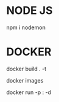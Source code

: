# NODE JS

npm i nodemon

# DOCKER

docker build . -t <tag-name>

docker images
  
docker run -p <host-port>:<exposed-port> -d <tag-name>
